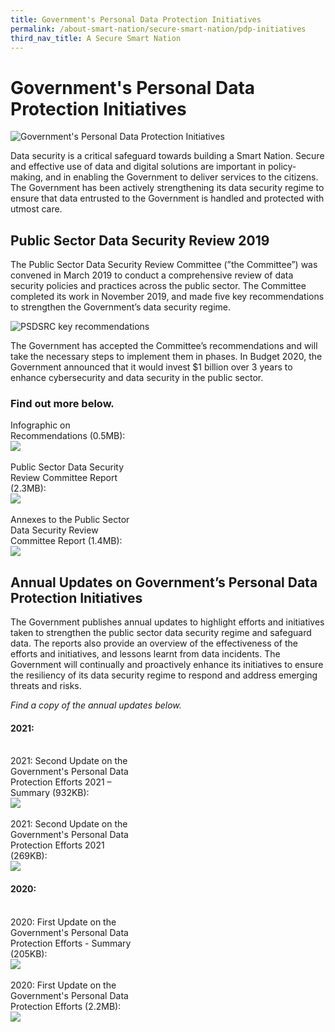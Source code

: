 ```yaml
---
title: Government's Personal Data Protection Initiatives
permalink: /about-smart-nation/secure-smart-nation/pdp-initiatives
third_nav_title: A Secure Smart Nation
---
```

# Government's Personal Data Protection Initiatives
![Government's Personal Data Protection Initiatives](/images/abt-smart-nation/govt-pdp-initiativies.png)

Data security is a critical safeguard towards building a Smart Nation. Secure and effective use of data and digital solutions are important in policy-making, and in enabling the Government to deliver services to the citizens. The Government has been actively strengthening its data security regime to ensure that data entrusted to the Government is handled and protected with utmost care.

## Public Sector Data Security Review 2019

The Public Sector Data Security Review Committee (”the Committee”) was convened in March 2019 to conduct a comprehensive review of data security policies and practices across the public sector. The Committee completed its work in November 2019, and made five key recommendations to strengthen the Government’s data security regime.

![PSDSRC key recommendations](/images/abt-smart-nation/psdsrc-key-recommendation.png)

The Government has accepted the Committee’s recommendations and will take the necessary steps to implement them in phases. In Budget 2020, the Government announced that it would invest $1 billion over 3 years to enhance cybersecurity and data security in the public sector.
 
### Find out more below.
  
<div style="width:40%"> 
Infographic on Recommendations (0.5MB):
</div>
<div style="width:40%"> 
 <a href="/files/abt-smart-nation/psdsrc-infographic.pdf" target="_blank"><img src="/images/abt-smart-nation/psdsrc-infographic.jpeg"></a>
</div>

<br>

<div style="width:40%"> 
Public Sector Data Security Review Committee Report (2.3MB):
</div>
<div style="width:40%"> 
<a href="/files/publications/psdsrc-main-report-Nov2019.pdf" target="_blank"><img src="/images/abt-smart-nation/psdsrc-main-report-nov2019.jpeg"></a>
</div>

<br>

<div style="width:40%"> 
Annexes to the Public Sector Data Security Review Committee Report (1.4MB):
</div>
<div style="width:40%"> 
<a href="/files/publications/annexes-to-the-psdsrc-final-report.pdf" target="_blank"><img src="/images/abt-smart-nation/annexes-to-the-psdsrc-final-report.jpeg"></a>
</div>


 
## Annual Updates on Government’s Personal Data Protection Initiatives

The Government publishes annual updates to highlight efforts and initiatives taken to strengthen the public sector data security regime and safeguard data. The reports also provide an overview of the effectiveness of the efforts and initiatives, and lessons learnt from data incidents. The Government will continually and proactively enhance its initiatives to ensure the resiliency of its data security regime to respond and address emerging threats and risks.

*Find a copy of the annual updates below.*
#### 2021:

<br>

<div style="width:40%"> 
2021: Second Update on the Government's Personal Data Protection Efforts 2021 – Summary (932KB):
</div>
<div style="width:40%"> 
 <a href="/files/publications/government-personal-data-protection-efforts-2021-summary.pdf" target="_blank"><img src="/images/abt-smart-nation/2021-summary-update-pdprc.png"></a>
</div>

<br>

<div style="width:40%"> 
2021: Second Update on the Government's Personal Data Protection Efforts 2021 (269KB):
</div>
<div style="width:40%"> 
 <a href="/files/publications/government-personal-data-protection-efforts-2021.pdf" target="_blank"><img src="/images/abt-smart-nation/2021-report-update-on-pdprc.png"></a>
</div>

#### 2020:

<br>

<div style="width:40%"> 
2020: First Update on the Government's Personal Data Protection Efforts - Summary (205KB):
</div>
<div style="width:40%"> 
<a href="/files/publications/annual-update-on-govt-personal-data-protection-efforts-Nov2020-summary.pdf" target="_blank"><img src="/images/abt-smart-nation/psdsrc-annual-update-2020-summary.jpeg"></a>
</div>

<br>

<div style="width:40%"> 
2020: First Update on the Government's Personal Data Protection Efforts (2.2MB):
</div>
<div style="width:40%"> 
 <a href="/files/publications/annual-update-on-govt-personal-data-protection-efforts-2020.pdf" target="_blank"><img src="/images/abt-smart-nation/psdsrc-annual-update-2020_report.jpeg"></a>
</div>